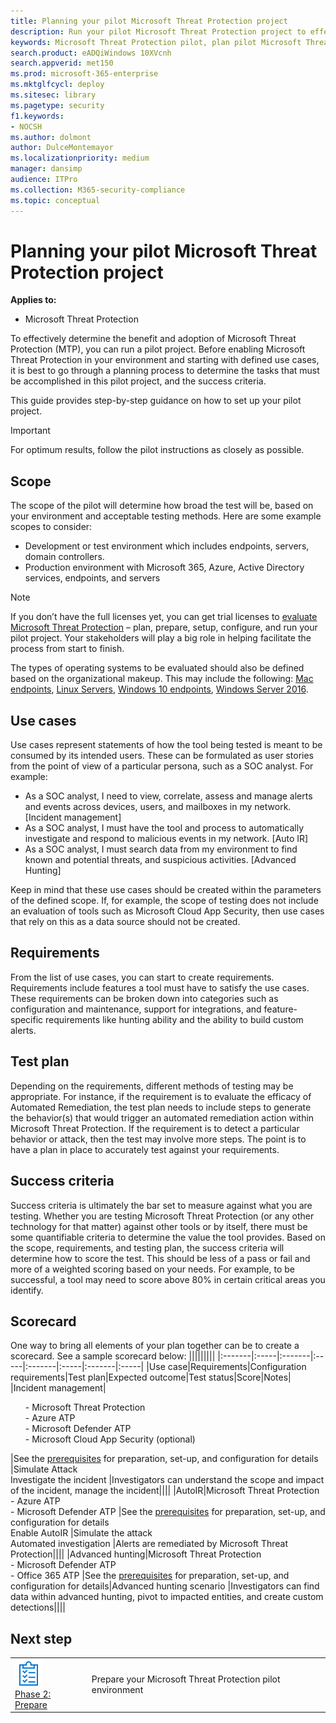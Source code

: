 ```yaml
---
title: Planning your pilot Microsoft Threat Protection project 
description: Run your pilot Microsoft Threat Protection project to effectively determine the benefit and adoption of Microsoft Threat Protection (MTP)
keywords: Microsoft Threat Protection pilot, plan pilot Microsoft Threat Protection project, evaluate Microsoft Threat Protection in production, Microsoft Threat Protection pilot project, cyber security, advanced persistent threat, enterprise security, devices, device, identity, users, data, applications, incidents, automated investigation and remediation, advanced hunting
search.product: eADQiWindows 10XVcnh
search.appverid: met150
ms.prod: microsoft-365-enterprise
ms.mktglfcycl: deploy
ms.sitesec: library
ms.pagetype: security
f1.keywords:
- NOCSH
ms.author: dolmont
author: DulceMontemayor
ms.localizationpriority: medium
manager: dansimp
audience: ITPro
ms.collection: M365-security-compliance 
ms.topic: conceptual
---
```


# Planning your pilot Microsoft Threat Protection project 

**Applies to:**
- Microsoft Threat Protection

To effectively determine the benefit and adoption of Microsoft Threat Protection (MTP), you can run a pilot project. Before enabling Microsoft Threat Protection in your environment and starting with defined use cases, it is best to go through a planning process to determine the tasks that must be accomplished in this pilot project, and the success criteria. 

This guide provides step-by-step guidance on how to set up your pilot project. 

>[!IMPORTANT]
>For optimum results, follow the pilot instructions as closely as possible.


## Scope

The scope of the pilot will determine how broad the test will be, based on your environment and acceptable testing methods. Here are some example scopes to consider:
- Development or test environment which includes endpoints, servers, domain controllers.
- Production environment with Microsoft 365, Azure, Active Directory services, endpoints, and servers

>[!NOTE]
>If you don’t have the full licenses yet, you can get trial licenses to [evaluate Microsoft Threat Protection](https://aka.ms/mtp-trial-lab) – plan, prepare, setup, configure, and run your pilot project. Your stakeholders will play a big role in helping facilitate the process from start to finish.

The types of operating systems to be evaluated should also be defined based on the organizational makeup. This may include the following: [Mac endpoints](https://docs.microsoft.com/en-us/windows/security/threat-protection/microsoft-defender-atp/microsoft-defender-atp-mac#system-requirements), [Linux Servers](https://docs.microsoft.com/en-us/windows/security/threat-protection/microsoft-defender-atp/microsoft-defender-atp-linux#system-requirements), [Windows 10 endpoints](https://docs.microsoft.com/en-us/windows/security/threat-protection/microsoft-defender-atp/minimum-requirements#supported-windows-versions), [Windows Server 2016](https://docs.microsoft.com/en-us/windows/security/threat-protection/microsoft-defender-atp/minimum-requirements#supported-windows-versions).

## Use cases

Use cases represent statements of how the tool being tested is meant to be consumed by its intended users. These can be formulated as user stories from the point of view of a particular persona, such as a SOC analyst. For example:
- As a SOC analyst, I need to view, correlate, assess and manage alerts and events across devices, users, and mailboxes in my network. [Incident management]
- As a SOC analyst, I must have the tool and process to automatically investigate and respond to malicious events in my network. [Auto IR]
- As a SOC analyst, I must search data from my environment to find known and potential threats, and suspicious activities. [Advanced Hunting]

Keep in mind that these use cases should be created within the parameters of the defined scope. If, for example, the scope of testing does not include an evaluation of tools such as Microsoft Cloud App Security, then use cases that rely on this as a data source should not be created.

## Requirements

From the list of use cases, you can start to create requirements. Requirements include features a tool must have to satisfy the use cases. These requirements can be broken down into categories such as configuration and maintenance, support for integrations, and feature-specific requirements like hunting ability and the ability to build custom alerts.

## Test plan

Depending on the requirements, different methods of testing may be appropriate. For instance, if the requirement is to evaluate the efficacy of Automated Remediation, the test plan needs to include steps to generate the behavior(s) that would trigger an automated remediation action within Microsoft Threat Protection. If the requirement is to detect a particular behavior or attack, then the test may involve more steps. The point is to have a plan in place to accurately test against your requirements.

## Success criteria

Success criteria is ultimately the bar set to measure against what you are testing. Whether you are testing Microsoft Threat Protection (or any other technology for that matter) against other tools or by itself, there must be some quantifiable criteria to determine the value the tool provides. Based on the scope, requirements, and testing plan, the success criteria will determine how to score the test. This should be less of a pass or fail and more of a weighted scoring based on your needs. For example, to be successful, a tool may need to score above 80% in certain critical areas you identify.

## Scorecard

One way to bring all elements of your plan together can be to create a scorecard. See a sample  scorecard below:
|||||||||
|:-------|:-----|:-------|:-----|:-------|:-----|:-------|:-----|
|Use case|Requirements|Configuration requirements|Test plan|Expected outcome|Test status|Score|Notes|
|Incident management|<ul>-	Microsoft Threat Protection	<br>- Azure ATP <br>- Microsoft Defender ATP <br>- Microsoft Cloud App Security (optional)</ul>|See the [prerequisites](https://aka.ms/mtp-trial-lab) for preparation, set-up, and configuration for details |Simulate Attack <br>Investigate the incident |Investigators can understand the scope and impact of the incident, manage the incident||||
|AutoIR|Microsoft Threat Protection <br> - Azure ATP<br> - Microsoft Defender ATP |See the [prerequisites](https://aka.ms/mtp-trial-lab) for preparation, set-up, and configuration for details <br>Enable AutoIR  |Simulate the attack <br>Automated investigation |Alerts are remediated by Microsoft Threat Protection||||
|Advanced hunting|Microsoft Threat Protection <br>- Microsoft Defender ATP <br>- Office 365 ATP	|See the [prerequisites](https://aka.ms/mtp-trial-lab) for preparation, set-up, and configuration for details|Advanced hunting scenario |Investigators can find data within advanced hunting, pivot to impacted entities, and create custom detections||||



## Next step
|||
|:-------|:-----|
|![Phase 2: Prepare](../../media/prepare.png) <br>[Phase 2: Prepare](prepare-mtpeval.md) | Prepare your Microsoft Threat Protection pilot environment
